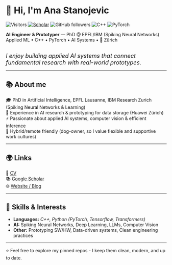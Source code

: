 # 👋 Hi, I'm Ana Stanojevic

![Visitors](https://visitor-badge.laobi.icu/badge?page_id=ana-stanojevic.ana-stanojevic)
[![Scholar](https://img.shields.io/badge/Citations-100+-blue?logo=googlescholar&logoColor=white)](https://scholar.google.com/citations?user=3DNfrZYAAAAJ)
![GitHub followers](https://img.shields.io/github/followers/ana-stanojevic?style=social)
![C++](https://img.shields.io/badge/C++-00599C?logo=c%2b%2b&logoColor=white)
![PyTorch](https://img.shields.io/badge/PyTorch-EE4C2C?logo=pytorch&logoColor=white)

**AI Engineer & Prototyper** — PhD @ EPFL/IBM (Spiking Neural Networks)  
Applied ML • C++ • PyTorch • AI Systems • 📍 Zürich  

<br> 
<span style="font-size:18px; font-style:italic;">I enjoy building applied AI systems that connect fundamental research with real-world prototypes.</span>
<br>

---

## 📚 About me
🎓 PhD in Artificial Intelligence, EPFL Lausanne, IBM Research Zurich (Spiking Neural Networks & Learning)  
💼 Experience in AI research & prototyping for data storage (Huawei Zürich)  
⚡ Passionate about applied AI systems, computer vision & efficient inference  
🐶 Hybrid/remote friendly (dog-owner, so I value flexible and supportive work cultures)

---

## 🌍 Links
📄 [CV](https://bit.ly/ana-stanojevic-cv)  
📚 [Google Scholar](https://bit.ly/ana-stanojevic)  
🌐 [Website / Blog](https://ana-in-motion.com)  

---

## 🚀 Skills & Interests
- **Languages:** *C++, Python (PyTorch, Tensorflow, Transformers)*  
- **AI:** Spiking Neural Networks, Deep Learning, LLMs, Computer Vision  
- **Other:** Prototyping SW/HW, Data-driven systems, Clean engineering practices  

---

⭐ Feel free to explore my pinned repos - I keep them clean, modern, and up to date.
